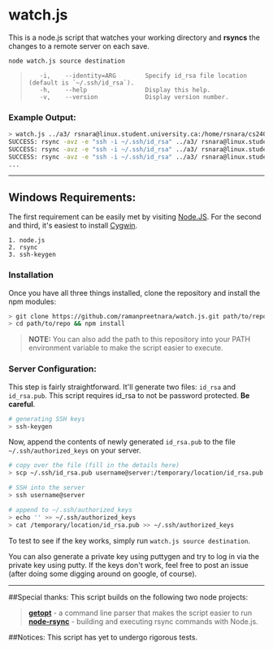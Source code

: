 watch.js
========

This is a node.js script that watches your working directory and **rsyncs** the changes to a remote server on each save.

```bash
node watch.js source destination
```
>        -i,    --identity=ARG        Specify id_rsa file location (default is `~/.ssh/id_rsa`).
>        -h,    --help                Display this help.
>        -v,    --version             Display version number.


### Example Output:
```bash
> watch.js ../a3/ rsnara@linux.student.university.ca:/home/rsnara/cs240/a3
SUCCESS: rsync -avz -e "ssh -i ~/.ssh/id_rsa" ../a3/ rsnara@linux.student.cs.university.ca:/home/rsnara/cs240/a3
SUCCESS: rsync -avz -e "ssh -i ~/.ssh/id_rsa" ../a3/ rsnara@linux.student.cs.university.ca:/home/rsnara/cs240/a3
SUCCESS: rsync -avz -e "ssh -i ~/.ssh/id_rsa" ../a3/ rsnara@linux.student.cs.university.ca:/home/rsnara/cs240/a3
...
```

------

## Windows Requirements:

The first requirement can be easily met by visiting [Node.JS](http://nodejs.org). For the second and third, it's easiest to install [Cygwin](https://www.cygwin.com/).

	1. node.js
	2. rsync
	3. ssh-keygen

### Installation
Once you have all three things installed, clone the repository and install the npm modules:
```bash
> git clone https://github.com/ramanpreetnara/watch.js.git path/to/repo
> cd path/to/repo && npm install
```

> **NOTE:** You can also add the path to this repository into your PATH environment variable to make the script easier to execute. 

### Server Configuration:

This step is fairly straightforward. It'll generate two files: ```id_rsa``` and ```id_rsa.pub```. This script requires id_rsa to not be password protected. **Be careful**.

```bash
# generating SSH keys
> ssh-keygen
```

Now, append the contents of newly generated ```id_rsa.pub``` to the file ```~/.ssh/authorized_keys``` on your server.
```bash
# copy over the file (fill in the details here)
> scp ~/.ssh/id_rsa.pub username@server:/temporary/location/id_rsa.pub

# SSH into the server
> ssh username@server

# append to ~/.ssh/authorized_keys
> echo '' >> ~/.ssh/authorized_keys
> cat /temporary/location/id_rsa.pub >> ~/.ssh/authorized_keys

```

To test to see if the key works, simply run ```watch.js source destination```. 

You can also generate a private key using puttygen and try to log in via the private key using putty. If the keys don't work, feel free to post an issue (after doing some digging around on google, of course).

------

##Special thanks:
This script builds on the following two node projects:

> [**getopt**](https://github.com/jiangmiao/node-getopt) - a command line parser that makes the script easier to run <br>
> [**node-rsync**](https://github.com/mattijs/node-rsync) - building and executing rsync commands with Node.js.

##Notices:
This script has yet to undergo rigorous tests. 

